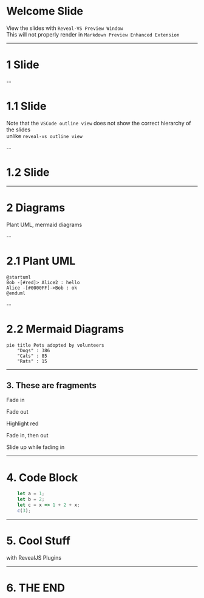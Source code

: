 # Welcome Slide

View the slides with `Reveal-VS Preview Window`\
<r2>This will not properly render in `Markdown Preview Enhanced Extension`</r2>

---

# 1 Slide

--

# 1.1 Slide

Note that the `VSCode outline view` does not show the correct hierarchy of the slides\
unlike `reveal-vs outline view`

--

# 1.2 Slide

---

# 2 Diagrams
Plant UML, mermaid diagrams

--

# 2.1 Plant UML

```plantuml
@startuml
Bob -[#red]> Alice2 : hello
Alice -[#0000FF]->Bob : ok
@enduml
```

--

# 2.2 Mermaid Diagrams

```mermaid
pie title Pets adopted by volunteers
    "Dogs" : 386
    "Cats" : 85
    "Rats" : 15
```

---

## 3. These are fragments
<p class="fragment">Fade in</p>
<p class="fragment fade-out">Fade out</p>
<p class="fragment highlight-red">Highlight red</p>
<p class="fragment fade-in-then-out">Fade in, then out</p>
<p class="fragment fade-up">Slide up while fading in</p>

---

# 4. Code Block

```js [1-2|3|4]
    let a = 1;
    let b = 2;
    let c = x => 1 + 2 + x;
    c(3);
```

---

# 5. Cool Stuff
with RevealJS Plugins

<canvas width=500 height=500 class="anything">
<!--
{
  "initialize": "function(container) { 
	var width = container.width,
	    height = container.height;
	var radius = height / 2 - 5,
	    scale = radius,
	    velocity = .02;
	var projection = d3.geo.orthographic()
	    .translate([width / 2, height / 2])
	    .scale(scale)
	    .clipAngle(90);
	var context = container.getContext('2d');
	var path = d3.geo.path()
	    .projection(projection)
	    .context(context);
	d3.json('https://rajgoel.github.io/reveal.js-demos/anything/d3/world-110m.json', function(error, world) {
	  if (error) throw error;
	  var land = topojson.feature(world, world.objects.land);
	  d3.timer(function(elapsed) {
	    context.clearRect(0, 0, width, height);
	    context.beginPath();
	    context.arc(width / 2, height / 2, radius, 0, 2 * Math.PI, true);
	    context.lineWidth = 2.5;
	    context.fillStyle = '#fff';
	    context.fill();
	    projection.rotate([velocity * elapsed, 0]);
	    context.beginPath();
	    path(land);
	    context.fillStyle = '#42affa';
	    context.fill();
	    context.beginPath();
	    context.arc(width / 2, height / 2, radius, 0, 2 * Math.PI, true);
	    context.lineWidth = 2.5;
	    context.strokeStyle = '#ccc';
	    context.stroke();
	  });
	});
	d3.select(self.frameElement).style('height', height + 'px');
    }"
}
-->
</canvas>

---

# 6. THE END

